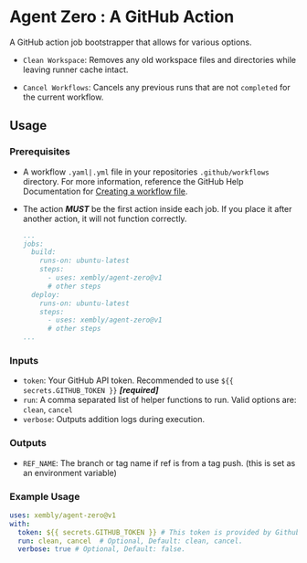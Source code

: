 # Agent Zero : A GitHub Action

A GitHub action job bootstrapper that allows for various options.

- `Clean Workspace`: Removes any old workspace files and directories while leaving runner cache intact.

- `Cancel Workflows`: Cancels any previous runs that are not `completed` for the current workflow.

## Usage

### Prerequisites
- A workflow `.yaml|.yml` file in your repositories `.github/workflows` directory. For more information, reference the GitHub Help Documentation for [Creating a workflow file](https://help.github.com/en/articles/configuring-a-workflow#creating-a-workflow-file).
- The action _**MUST**_ be the first action inside each job. If you place it after another action, it will not function correctly.

  ```yaml
  ...
  jobs:
    build:
      runs-on: ubuntu-latest
      steps:
        - uses: xembly/agent-zero@v1
        # other steps
    deploy:
      runs-on: ubuntu-latest
      steps:
        - uses: xembly/agent-zero@v1
        # other steps
  ...
  ```

### Inputs
- `token`: Your GitHub API token. Recommended to use `${{ secrets.GITHUB_TOKEN }}` _**[required]**_
- `run`: A comma separated list of helper functions to run. Valid options are: `clean`, `cancel`
- `verbose`: Outputs addition logs during execution.

### Outputs
- `REF_NAME`: The branch or tag name if ref is from a tag push. (this is set as an environment variable)

### Example Usage

```yaml
uses: xembly/agent-zero@v1
with:
  token: ${{ secrets.GITHUB_TOKEN }} # This token is provided by Github Actions, you do not need to create your own token.
  run: clean, cancel  # Optional, Default: clean, cancel.
  verbose: true # Optional, Default: false.
```
